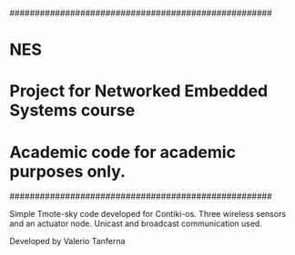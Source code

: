 ####################################################
# NES                                              #
# Project for Networked Embedded Systems course    #
#                                                  #
# Academic code for academic purposes only.        #
####################################################

Simple Tmote-sky code developed for Contiki-os. Three wireless sensors and an actuator node. Unicast and broadcast communication used.

Developed by Valerio Tanferna
